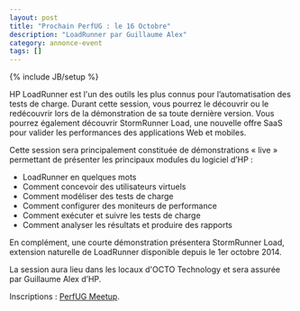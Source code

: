 ```yaml
---
layout: post
title: "Prochain PerfUG : le 16 Octobre"
description: "LoadRunner par Guillaume Alex"
category: annonce-event
tags: []
---
```

{% include JB/setup %}

HP LoadRunner est l'un des outils les plus connus pour l’automatisation des tests de charge.
Durant cette session, vous pourrez le découvrir ou le redécouvrir lors de la démonstration de sa toute dernière version.
Vous pourrez également découvrir StormRunner Load, une nouvelle offre SaaS pour valider les performances des applications Web et mobiles.

<!-- more -->

Cette session sera principalement constituée de démonstrations « live » permettant de présenter les principaux modules du logiciel d’HP :

* LoadRunner en quelques mots
* Comment concevoir des utilisateurs virtuels
* Comment modéliser des tests de charge
* Comment configurer des moniteurs de performance
* Comment exécuter et suivre les tests de charge
* Comment analyser les résultats et produire des rapports

En complément, une courte démonstration présentera StormRunner Load, extension naturelle de LoadRunner disponible depuis le 1er octobre 2014.
 
La session aura lieu dans les locaux d'OCTO Technology et sera assurée par Guillaume Alex d’HP.

Inscriptions : [PerfUG Meetup](http://www.meetup.com/PerfUG/events/211425192/).
